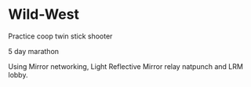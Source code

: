 # Wild-West
 Practice coop twin stick shooter

5 day marathon

Using Mirror networking, Light Reflective Mirror relay natpunch and LRM lobby.
